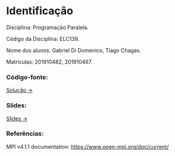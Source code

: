 
# Identificação

  Disciplina: Programação Paralela.
  
  Código da Disciplina: ELC139.
  
  Nome dos alunos: Gabriel Di Domenico, Tiago Chagas.
  
  Matriculas: 201910482, 201910467.
  
  ### Código-fonte:
  
  [Solução -> ](https://github.com/elc139/t5-GabrielDiDomenico/tree/master/code)
 
  ### Slides:
  
  [Slides -> ](https://github.com/elc139/t5-GabrielDiDomenico/tree/master/t6GabrielTiago.pdf)
  
  ### Referências:
  
  MPI v4.1.1 documentation:
  https://www.open-mpi.org/doc/current/

  
  
  
  
